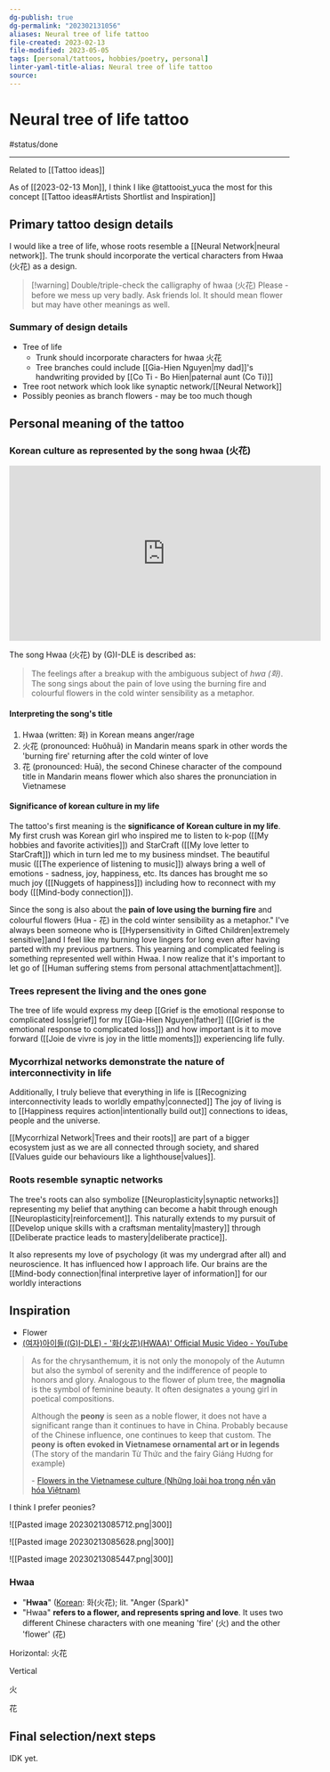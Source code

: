 ```yaml
---
dg-publish: true
dg-permalink: "202302131056"
aliases: Neural tree of life tattoo
file-created: 2023-02-13
file-modified: 2023-05-05
tags: [personal/tattoos, hobbies/poetry, personal]
linter-yaml-title-alias: Neural tree of life tattoo
source: 
---
```


# Neural tree of life tattoo

#status/done

---

Related to [[Tattoo ideas]]

As of [[2023-02-13 Mon]], I think I like @tattooist_yuca the most for this concept [[Tattoo ideas#Artists Shortlist and Inspiration]]

## Primary tattoo design details

I would like a tree of life, whose roots resemble a [[Neural Network|neural network]]. The trunk should incorporate the vertical characters from Hwaa (火花) as a design.

> [!warning] Double/triple-check the calligraphy of hwaa (火花)
> Please - before we mess up very badly. Ask friends lol.
> It should mean flower but may have other meanings as well.

### Summary of design details

- Tree of life
	- Trunk should incorporate characters for hwaa 火花
	- Tree branches could include [[Gia-Hien Nguyen|my dad]]'s handwriting provided by [[Co Ti - Bo Hien|paternal aunt (Co Ti)]]
- Tree root network which look like synaptic network/[[Neural Network]]
- Possibly peonies as branch flowers - may be too much though

## Personal meaning of the tattoo

### Korean culture as represented by the song hwaa (火花)

<iframe width="560" height="315" src="https://www.youtube.com/embed/z3szNvgQxHo" title="YouTube video player" frameborder="0" allow="accelerometer; autoplay; clipboard-write; encrypted-media; gyroscope; picture-in-picture; web-share" allowfullscreen></iframe>

The song Hwaa (火花) by (G)I-DLE is described as:

> The feelings after a breakup with the ambiguous subject of _hwa (화)_. The song sings about the pain of love using the burning fire and colourful flowers in the cold winter sensibility as a metaphor.

#### Interpreting the song's title

1. Hwaa (written: 화) in Korean means anger/rage
2. 火花 (pronounced: Huǒhuā) in Mandarin means spark in other words the 'burning fire' returning after the cold winter of love
3. 花 (pronounced: Huā), the second Chinese character of the compound title in Mandarin means flower which also shares the pronunciation in Vietnamese

#### Significance of korean culture in my life

The tattoo's first meaning is the **significance of Korean culture in my life**. My first crush was Korean girl who inspired me to listen to k-pop ([[My hobbies and favorite activities]]) and StarCraft ([[My love letter to StarCraft]]) which in turn led me to my business mindset. The beautiful music ([[The experience of listening to music]]) always bring a well of emotions - sadness, joy, happiness, etc.  Its dances has brought me so much joy ([[Nuggets of happiness]]) including how to reconnect with my body ([[Mind-body connection]]).

Since the song is also about the **pain of love using the burning fire** and colourful flowers (Hua - 花) in the cold winter sensibility as a metaphor." I've always been someone who is [[Hypersensitivity in Gifted Children|extremely sensitive]]and I feel like my burning love lingers for long even after having parted with my  previous partners.  This yearning and complicated feeling is something represented well within Hwaa. I now realize that it's important to let go of [[Human suffering stems from personal attachment|attachment]].

### Trees represent the living and the ones gone

The tree of life would express my deep [[Grief is the emotional response to complicated loss|grief]] for my [[Gia-Hien Nguyen|father]] ([[Grief is the emotional response to complicated loss]]) and how important is it to move forward ([[Joie de vivre is joy in the little moments]]) experiencing life fully.

### Mycorrhizal networks demonstrate the nature of interconnectivity in life

Additionally, I truly believe that everything in life is [[Recognizing interconnectivity leads to worldly empathy|connected]]  The joy of living is to [[Happiness requires action|intentionally build out]]  connections to ideas, people and the universe.

[[Mycorrhizal Network|Trees and their roots]] are part of a bigger ecosystem just as we are all connected through society, and shared [[Values guide our behaviours like a lighthouse|values]].

### Roots resemble synaptic networks

The tree's roots can also symbolize [[Neuroplasticity|synaptic networks]] representing my belief that anything can become a habit through enough [[Neuroplasticity|reinforcement]]. This naturally extends to my pursuit of [[Develop unique skills with a craftsman mentality|mastery]] through [[Deliberate practice leads to mastery|deliberate practice]].

It also represents my love of psychology (it was my undergrad after all) and neuroscience. It  has influenced how I approach life. Our brains are the [[Mind-body connection|final interpretive layer of information]] for our worldly interactions

## Inspiration

- Flower
- [(여자)아이들((G)I-DLE) - '화(火花)(HWAA)' Official Music Video - YouTube](https://www.youtube.com/watch?v=z3szNvgQxHo)

> As for the chrysanthemum, it is not only the monopoly of the Autumn but also the symbol of serenity and the indifference of people to honors and glory. Analogous to the flower of plum tree, the **magnolia** is the symbol of feminine beauty. It often designates a young girl in poetical compositions.
>
> Although the **peony** is seen as a noble flower, it does not have a significant range than it continues to have in China. Probably because of the Chinese influence, one continues to keep that custom. The **peony is often evoked in Vietnamese ornamental art or in legends** (The story of the mandarin Từ Thức and the fairy Giáng Hương for example)
>
> \- [Flowers in the Vietnamese culture (Những loài hoa trong nền văn hóa Việtnam)](https://www.vietnammonpaysnatal.fr/flowers-in-the-vietnamese-culture/)

I think I prefer peonies?

![[Pasted image 20230213085712.png|300]]

![[Pasted image 20230213085628.png|300]]

![[Pasted image 20230213085447.png|300]]

### Hwaa

- "**Hwaa**" ([Korean](https://en.wikipedia.org/wiki/Korean_language "Korean language"): 화(火花); lit. "Anger (Spark)"
- "Hwaa" **refers to a flower, and represents spring and love**. It uses two different Chinese characters with one meaning 'fire' (火) and the other 'flower' (花)

Horizontal: 火花

Vertical

火

花

## Final selection/next steps

IDK yet.
